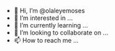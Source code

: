 - 👋 Hi, I’m @olaleyemoses
- 👀 I’m interested in ...
- 🌱 I’m currently learning ...
- 💞️ I’m looking to collaborate on ...
- 📫 How to reach me ...

<!---
olaleyemoses/olaleyemoses is a ✨ special ✨ repository because its `README.md` (this file) appears on your GitHub profile.
You can click the Preview link to take a look at your changes.
--->
